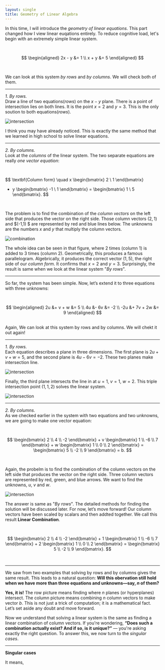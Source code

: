 ```yaml
---
layout: single
title: Geometry of Linear Algebra
---
```


In this time, I will introduce the *geometry of linear equations*. This part changed how I view linear euqations entirely. To reduce cognitive load, let's begin with an extremely simple linear system. 

<br>

$$
\begin{aligned}
2x - y &= 1 \\
x + y &= 5
\end{aligned}
$$

<br>

We can look at this system *by rows* and *by columns*. We will check both of them. 

---


*1. By rows.*  
Draw a line of two equations($rows$) on the $x-y$ plane. There is a point of intersection lies on both lines. It is the point $x=2$ and $y=3$. This is the only soution to both equations($rows$). 

![intersection](/assets/images/Figure_1.png)

I think you may have already noticed. This is exactly the same method that we learned in high school to solve linear equations.


---


*2. By columns.*   
Look at the *columns* of the linear system. The two separate equations are really *one vector equation*:


<br>

$$
\textbf{Column form} \quad
x \begin{bmatrix} 2 \\ 1 \end{bmatrix}
+ y \begin{bmatrix} -1 \\ 1 \end{bmatrix}
= \begin{bmatrix} 1 \\ 5 \end{bmatrix}.
$$

<br>

The problem is to find the combination of the *column vectors* on the left side that produces the vector on the right side. Those column vectors $(2,1)$ and $(-1,1) $ are represented by red and blue lines below. The unknowns are the numbers $x$ and $y$ that multiply the column vectors. 

![combination](/assets/images/Figure_2.png)

The whole idea can be seen in that figure, where $2$ times (column 1) is added to $3$ times (column 2). Geometrically, this produces a famous parallelogram. Algebrically, it produces the correct vector $(1,5)$, the right side of our *column form*. It confirms that $x=2$ and $y=3$. Surprisingly, the result is same when we look at the linear system "*By rows*". 

---
So far, the system has been simple. Now, let’s extend it to three equations with three unknowns: 

<br>

$$
\begin{aligned}
2u &+ v  + w   &= 5 \\
4u &- 6v       &= -2 \\
-2u &+ 7v + 2w &= 9
\end{aligned}
$$

<br>
Again, We can look at this system by rows and by columns. We will chekt it out again! 

---

*1. By rows.*   
Each equation describes a plane in three dimensions. The first plane is $2u+v+w=5$, and the second plane is $4u-6v=-2$. These two planes make intersection line. 

![intersection](/assets/images/Figure_3.png)

Finally, the third plane intersects the line in at $u=1$, $v=1$, $w=2$. This triple intersection point $(1,1,2)$ solves the linear system. 

![intersection](/assets/images/Figure_4.png)

---

*2. By columns.*  
As we checked earlier in the system with two equations and two unknowns, we are going to make one vector equation: 


<br>

$$ \begin{bmatrix} 2 \\ 4 \\ -2 \end{bmatrix} + v \begin{bmatrix} 1 \\ -6 \\ 7 \end{bmatrix} + w \begin{bmatrix} 1 \\ 0 \\ 2 \end{bmatrix} = \begin{bmatrix} 5 \\ -2 \\ 9 \end{bmatrix} = b. $$ 


<br>

Again, the probelm is to find the combination of the column vectors on the left side that produces the vector on the right side. 
Three column vectors are represented by red, green, and blue arrows. We want to find the unknowns, $u$, $v$ and $w$. 

![intersection](/assets/images/Figure_5.png)

The answer is same as "*By rows*". The detailed methods for finding the solution will be discussed later. For now, let’s move forward! 
Our column vectors have been scaled by scalars and then addted together. We call this result **Linear Combination**. 

<br>

$$ \begin{bmatrix} 2 \\ 4 \\ -2 \end{bmatrix} + 1 \begin{bmatrix} 1 \\ -6 \\ 7 \end{bmatrix} + 2 \begin{bmatrix} 1 \\ 0 \\ 2 \end{bmatrix} = \begin{bmatrix} 5 \\ -2 \\ 9 \end{bmatrix}. $$ 

<br>

---

We saw from two examples that solving by rows and by columns gives the same result. This leads to a natural question: **Will this obervation still hold when we have more than three equations and unknowns—say, $n$ of them?** 


**Yes, it is!** The row picture means finding where $n$ planes (or hyperplanes) intersect. The column picture means combining $n$ column vectors to make vector $b$. This is not just a trick of computation; it is a mathematical fact. Let’s set aside any doubt and move forward. 


Now we understand that solving a linear system is the same as finding a linear combination of column vectors. If you're wondering, **“Does such a combination actually exist? And if so, is it unique?”** — you're asking exactly the right question. To answer this, we now turn to the *singular cases*. 

---
**Singular cases** 

It means, 


